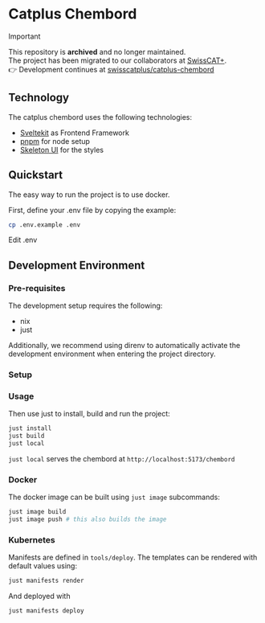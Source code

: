 # Catplus Chembord

> [!IMPORTANT]  
> This repository is **archived** and no longer maintained.  
> The project has been migrated to our collaborators at [SwissCAT+](https://github.com/swisscatplus).  
> 👉 Development continues at [swisscatplus/catplus-chembord](https://github.com/swisscatplus/catplus-chembord)

## Technology

The catplus chembord uses the following technologies:

- [Sveltekit](https://svelte.dev/) as Frontend Framework
- [pnpm](https://pnpm.io/) for node setup
- [Skeleton UI](https://www.skeleton.dev/) for the styles

## Quickstart

The easy way to run the project is to use docker.

First, define your .env file by copying the example:

```bash
cp .env.example .env
```

Edit .env

## Development Environment

### Pre-requisites

The development setup requires the following:
* nix
* just

Additionally, we recommend using direnv to automatically activate the development environment when entering the project directory.

### Setup

### Usage

Then use just to install, build and run the project:

```bash
just install
just build
just local
```

`just local` serves the chembord at `http://localhost:5173/chembord`

### Docker

The docker image can be built using `just image` subcommands:

```bash
just image build
just image push # this also builds the image
```

### Kubernetes

Manifests are defined in `tools/deploy`. The templates can be rendered with default values using:

```bash
just manifests render
```

And deployed with

```bash
just manifests deploy
```
